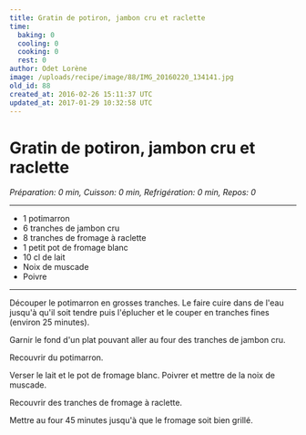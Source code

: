 ```yaml
---
title: Gratin de potiron, jambon cru et raclette
time:
  baking: 0
  cooling: 0
  cooking: 0
  rest: 0
author: Odet Lorène
image: /uploads/recipe/image/88/IMG_20160220_134141.jpg
old_id: 88
created_at: 2016-02-26 15:11:37 UTC
updated_at: 2017-01-29 10:32:58 UTC
---
```


# Gratin de potiron, jambon cru et raclette



*Préparation: 0 min, Cuisson: 0 min, Refrigération: 0 min, Repos: 0*

---

- 1 potimarron
- 6 tranches de jambon cru
- 8 tranches de fromage à raclette
- 1 petit pot de fromage blanc
- 10 cl de lait
- Noix de muscade
- Poivre

---

Découper le potimarron en grosses tranches. Le faire cuire dans de l'eau jusqu'à qu'il soit tendre puis l'éplucher et le couper en  tranches fines (environ 25 minutes).

Garnir le fond d'un plat pouvant aller au four des tranches de jambon cru.

Recouvrir du potimarron.

Verser le lait et le pot de fromage blanc. Poivrer et mettre de la noix de muscade.

Recouvrir des tranches de fromage à raclette.

Mettre au four 45 minutes jusqu'à que le fromage soit bien grillé.
